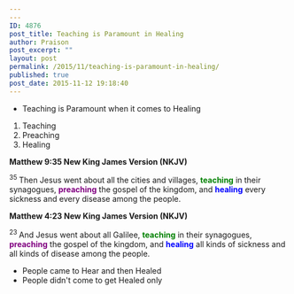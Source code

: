 ```yaml
---
---
ID: 4876
post_title: Teaching is Paramount in Healing
author: Praison
post_excerpt: ""
layout: post
permalink: /2015/11/teaching-is-paramount-in-healing/
published: true
post_date: 2015-11-12 19:18:40
---
```

<ul>
	<li>Teaching is Paramount when it comes to Healing</li>
</ul>
<ol>
	<li>Teaching</li>
	<li>Preaching</li>
	<li>Healing</li>
</ol>
<strong><span class="passage-display-bcv">Matthew 9:35
</span><span class="passage-display-version">New King James Version (NKJV)</span></strong>

<span class="text Matt-9-35"><sup class="versenum">35 </sup>Then Jesus went about all the cities and villages, <span style="color: #008000;"><strong>teaching</strong> </span>in their synagogues, <span style="color: #800080;"><strong>preaching</strong> </span>the gospel of the kingdom, and <span style="color: #0000ff;"><strong>healing</strong> </span>every sickness and every disease among the people.</span>

<strong><span class="passage-display-bcv">Matthew 4:23
</span><span class="passage-display-version">New King James Version (NKJV)</span></strong>

<span class="text Matt-4-23"><sup class="versenum">23 </sup>And Jesus went about all Galilee, <span style="color: #008000;"><strong>teaching</strong> </span>in their synagogues, <span style="color: #800080;"><strong>preaching</strong> </span>the gospel of the kingdom, and <span style="color: #0000ff;"><strong>healing</strong> </span>all kinds of sickness and all kinds of disease among the people.</span>
<ul>
	<li>People came to Hear and then Healed</li>
	<li>People didn't come to get Healed only</li>
</ul>